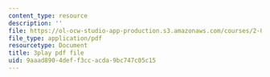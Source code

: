 ```yaml
---
content_type: resource
description: ''
file: https://ol-ocw-studio-app-production.s3.amazonaws.com/courses/2-003sc-engineering-dynamics-fall-2011/9aaad8904deff3ccacda9bc747c05c15_zNCBDrnT05E.pdf
file_type: application/pdf
resourcetype: Document
title: 3play pdf file
uid: 9aaad890-4def-f3cc-acda-9bc747c05c15
---
```

